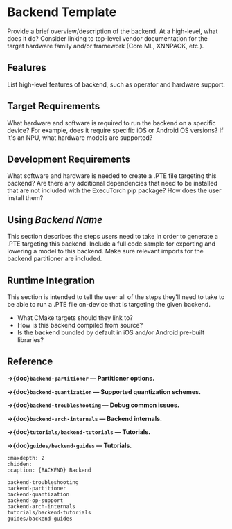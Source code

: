 # Backend Template

Provide a brief overview/description of the backend. At a high-level, what does it do? Consider linking to top-level vendor documentation for the target hardware family and/or framework (Core ML, XNNPACK, etc.).

## Features

List high-level features of backend, such as operator and hardware support.

## Target Requirements

What hardware and software is required to run the backend on a specific device? For example, does it require specific iOS or Android OS versions? If it's an NPU, what hardware models are supported?

## Development Requirements

What software and hardware is needed to create a .PTE file targeting this backend? Are there any additional dependencies that need to be installed that are not included with the ExecuTorch pip package? How does the user install them?

## Using *Backend Name*

This section describes the steps users need to take in order to generate a .PTE targeting this backend. Include a full code sample for exporting and lowering a model to this backend. Make sure relevant imports for the backend partitioner are included.

## Runtime Integration

This section is intended to tell the user all of the steps they'll need to take to be able to run a .PTE file on-device that is targeting the given backend.
- What CMake targets should they link to?
- How is this backend compiled from source?
- Is the backend bundled by default in iOS and/or Android pre-built libraries?

## Reference

**→{doc}`backend-partitioner` — Partitioner options.**

**→{doc}`backend-quantization` — Supported quantization schemes.**

**→{doc}`backend-troubleshooting` — Debug common issues.**

**→{doc}`backend-arch-internals` — Backend internals.**

**→{doc}`tutorials/backend-tutorials` — Tutorials.**

**→{doc}`guides/backend-guides` — Tutorials.**

```{toctree}
:maxdepth: 2
:hidden:
:caption: {BACKEND} Backend

backend-troubleshooting
backend-partitioner
backend-quantization
backend-op-support
backend-arch-internals
tutorials/backend-tutorials
guides/backend-guides
```
